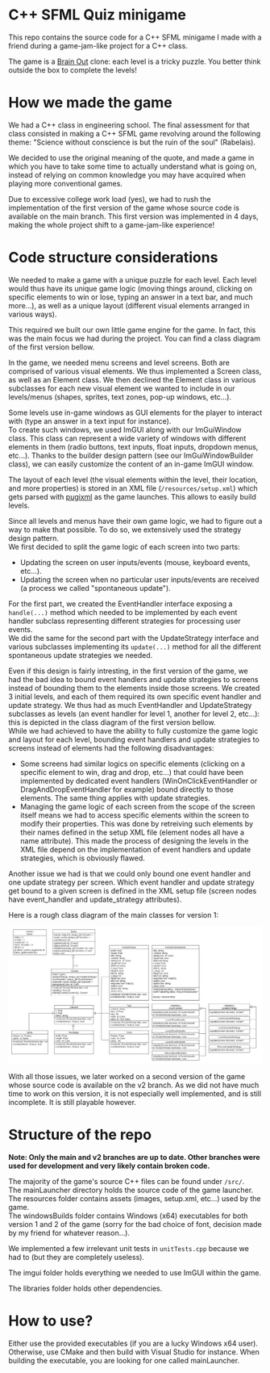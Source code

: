# C++ SFML Quiz minigame

This repo contains the source code for a C++ SFML minigame I made with a friend during a game-jam-like project for a C++ class.

The game is a <a href="https://play.google.com/store/apps/details?id=com.mind.quiz.brain.out">Brain Out</a> clone: each level is a tricky puzzle. You better think outside the box to complete the levels!

# How we made the game

We had a C++ class in engineering school. The final assessment for that class consisted in making a C++ SFML game revolving around the following theme: "Science without conscience is but the ruin of the soul" (Rabelais).

We decided to use the original meaning of the quote, and made a game in which you have to take some time to actually understand what is going on, instead of relying on common knowledge you may have acquired when playing more conventional games.

Due to excessive college work load (yes), we had to rush the implementation of the first version of the game whose source code is available on the main branch. This first version was implemented in 4 days, making the whole project shift to a game-jam-like experience!

# Code structure considerations

We needed to make a game with a unique puzzle for each level. Each level would thus have its unique game logic (moving things around, clicking on specific elements to win or lose, typing an answer in a text bar, and much more...), as well as a unique layout (different visual elements arranged in various ways).

This required we built our own little game engine for the game. In fact, this was the main focus we had during the project. You can find a class diagram of the first version bellow.

In the game, we needed menu screens and level screens. Both are comprised of various visual elements. We thus implemented a Screen class, as well as an Element class.
We then declined the Element class in various subclasses for each new visual element we wanted to include in our levels/menus (shapes, sprites, text zones, pop-up windows, etc...).

Some levels use in-game windows as GUI elements for the player to interact with (type an answer in a text input for instance). <br>
To create such windows, we used ImGUI along with our ImGuiWindow class. This class can represent a wide variety of windows with different elements in them (radio buttons, text inputs, float inputs, dropdown menus, etc...). Thanks to the builder design pattern (see our ImGuiWindowBuilder class), we can easily customize the content of an in-game ImGUI window.

The layout of each level (the visual elements within the level, their location, and more properties) is stored in an XML file (<code>/resources/setup.xml</code>) which gets parsed with <a href="https://pugixml.org/">pugixml</a> as the game launches. This allows to easily build levels.

Since all levels and menus have their own game logic, we had to figure out a way to make that possible. To do so, we extensively used the strategy design pattern. <br>
We first decided to split the game logic of each screen into two parts:

<ul>
  <li>Updating the screen on user inputs/events (mouse, keyboard events, etc...).</li>
  <li>Updating the screen when no particular user inputs/events are received (a process we called "spontaneous update").</li>
</ul>

For the first part, we created the EventHandler interface exposing a <code>handle(...)</code> method which needed to be implemented by each event handler subclass representing different strategies for processing user events. <br>
We did the same for the second part with the UpdateStrategy interface and various subclasses implementing its <code>update(...)</code> method for all the different spontaneous update strategies we needed.

Even if this design is fairly intresting, in the first version of the game, we had the bad idea to bound event handlers and update strategies to screens instead of bounding them to the elements inside those screens. We created 3 initial levels, and each of them required its own specific event handler and update strategy. We thus had as much EventHandler and UpdateStrategy subclasses as levels (an event handler for level 1, another for level 2, etc...): this is depicted in the class diagram of the first version bellow. <br>
While we had achieved to have the ability to fully customize the game logic and layout for each level, bounding event handlers and update strategies to screens instead of elements had the following disadvantages:

<ul>
  <li>Some screens had similar logics on specific elements (clicking on a specific element to win, drag and drop, etc...) that could have been implemented by dedicated event handlers (WinOnClickEventHandler or DragAndDropEventHandler for example) bound directly to those elements. The same thing applies with update strategies.</li>
  <li>Managing the game logic of each screen from the scope of the screen itself means we had to access specific elements within the screen to modify their properties. This was done by retreiving such elements by their names defined in the setup XML file (element nodes all have a name attribute). This made the process of designing the levels in the XML file depend on the implementation of event handlers and update strategies, which is obviously flawed. </li>
</ul>

Another issue we had is that we could only bound one event handler and one update strategy per screen. Which event handler and update strategy get bound to a given screen is defined in the XML setup file (screen nodes have event_handler and update_strategy attributes).

Here is a rough class diagram of the main classes for version 1:

<img src="./v1_class_diagram.png" alt="Rough class diagram for the first version of the game">

With all those issues, we later worked on a second version of the game whose source code is available on the v2 branch. As we did not have much time to work on this version, it is not especially well implemented, and is still incomplete. It is still playable however.

# Structure of the repo

<strong>Note: Only the main and v2 branches are up to date. Other branches were used for development and very likely contain broken code.</strong>

The majority of the game's source C++ files can be found under <code>/src/</code>. <br>
The mainLauncher directory holds the source code of the game launcher. <br>
The resources folder contains assets (images, setup.xml, etc...) used by the game. <br>
The windowsBuilds folder contains Windows (x64) executables for both version 1 and 2 of the game (sorry for the bad choice of font, decision made by my friend for whatever reason...).

We implemented a few irrelevant unit tests in <code>unitTests.cpp</code> because we had to (but they are completely useless).

The imgui folder holds everything we needed to use ImGUI within the game.

The libraries folder holds other dependencies.
 
# How to use?

Either use the provided executables (if you are a lucky Windows x64 user). Otherwise, use CMake and then build with Visual Studio for instance. When building the executable, you are looking for one called mainLauncher.
